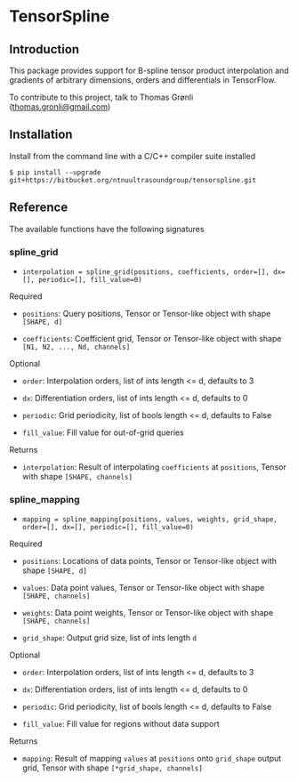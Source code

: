 # TensorSpline

## Introduction

This package provides support for B-spline tensor product interpolation and gradients of arbitrary dimensions, orders and differentials in TensorFlow.

To contribute to this project, talk to Thomas Grønli (thomas.gronli@gmail.com)

## Installation

Install from the command line with a C/C++ compiler suite installed

```console
$ pip install --upgrade git+https://bitbucket.org/ntnuultrasoundgroup/tensorspline.git
```


## Reference
The available functions have the following signatures  

### spline_grid

- ``interpolation = spline_grid(positions, coefficients, order=[], dx=[], periodic=[], fill_value=0)``

Required

- ``positions``: Query positions, Tensor or Tensor-like object with shape ``[SHAPE, d]``

- ``coefficients``: Coefficient grid, Tensor or Tensor-like object with shape ``[N1, N2, ..., Nd, channels]``

Optional

- ``order``: Interpolation orders, list of ints length <= d, defaults to 3

- ``dx``: Differentiation orders, list of ints length <= d, defaults to 0

- ``periodic``: Grid periodicity, list of bools length <= d, defaults to False

- ``fill_value``: Fill value for out-of-grid queries


Returns

- ``interpolation``: Result of interpolating ``coefficients`` at ``positions``, Tensor with shape ``[SHAPE, channels]``



### spline_mapping

- ``mapping = spline_mapping(positions, values, weights, grid_shape, order=[], dx=[], periodic=[], fill_value=0)``

Required

- ``positions``: Locations of data points, Tensor or Tensor-like object with shape ``[SHAPE, d]``

- ``values``: Data point values, Tensor or Tensor-like object with shape ``[SHAPE, channels]``

- ``weights``: Data point weights, Tensor or Tensor-like object with shape ``[SHAPE, channels]``

- ``grid_shape``: Output grid size, list of ints length ``d``

Optional

- ``order``: Interpolation orders, list of ints length <= d, defaults to 3

- ``dx``: Differentiation orders, list of ints length <= d, defaults to 0

- ``periodic``: Grid periodicity, list of bools length <= d, defaults to False

- ``fill_value``: Fill value for regions without data support


Returns

- ``mapping``: Result of mapping ``values`` at ``positions`` onto ``grid_shape`` output grid, Tensor with shape ``[*grid_shape, channels]``

